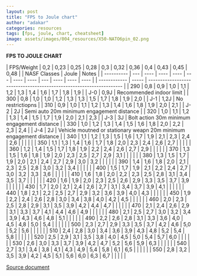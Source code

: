 ```yaml
---
layout: post
title: "FPS to Joule chart"
author: "adakar"
categories: resources
tags: [fps, joule, chart, cheatsheet]
image: assets/images/004_resources/X50-NATO6pin_02.png
---
```



**FPS TO JOULE CHART**

| FPS/Weight | 0,2 | 0,23 | 0,25 | 0,28 | 0,3 | 0,32 | 0,36 | 0,4 | 0,43 | 0,45 | 0,48 |  | NASF Classes | Joule | Notes                                                               |
| ---------- | --- | ---- | ---- | ---- | --- | ---- | ---- | --- | ---- | ---- | ---- |  | ------------ | ----- | ------------------------------------------------------------------- |
| 290        | 0,8 | 0,9  | 1,0  | 1,1  | 1,2 | 1,3  | 1,4  | 1,6 | 1,7  | 1,8  | 1,9  |  | J-0          | 0,9J  | Recommended indoor limit                                            |
| 300        | 0,8 | 1,0  | 1,0  | 1,2  | 1,3 | 1,3  | 1,5  | 1,7 | 1,8  | 1,9  | 2,0  |  | J-1          | 1,2J  | No restrictiopns                                                    |
| 310        | 0,9 | 1,0  | 1,1  | 1,2  | 1,3 | 1,4  | 1,6  | 1,8 | 1,9  | 2,0  | 2,1  |  | J-2          | 2J    | Semi auto 20m minimum engagement distance                           |
| 320        | 1,0 | 1,1  | 1,2  | 1,3  | 1,4 | 1,5  | 1,7  | 1,9 | 2,0  | 2,1  | 2,3  |  | J-3          | 3J    | Bolt action 30m minimum engagement distance                         |
| 330        | 1,0 | 1,2  | 1,3  | 1,4  | 1,5 | 1,6  | 1,8  | 2,0 | 2,2  | 2,3  | 2,4  |  | J-4          | 2J    | Vehicle moutned or stationary weapn 20m minimum engagement distance |
| 340        | 1,1 | 1,2  | 1,3  | 1,5  | 1,6 | 1,7  | 1,9  | 2,1 | 2,3  | 2,4  | 2,6  |  |              |       |                                                                     |
| 350        | 1,1 | 1,3  | 1,4  | 1,6  | 1,7 | 1,8  | 2,0  | 2,3 | 2,4  | 2,6  | 2,7  |  |              |       |                                                                     |
| 360        | 1,2 | 1,4  | 1,5  | 1,7  | 1,8 | 1,9  | 2,2  | 2,4 | 2,6  | 2,7  | 2,9  |  |              |       |                                                                     |
| 370        | 1,3 | 1,5  | 1,6  | 1,8  | 1,9 | 2,0  | 2,3  | 2,5 | 2,7  | 2,9  | 3,1  |  |              |       |                                                                     |
| 380        | 1,3 | 1,5  | 1,7  | 1,9  | 2,0 | 2,1  | 2,4  | 2,7 | 2,9  | 3,0  | 3,2  |  |              |       |                                                                     |
| 390        | 1,4 | 1,6  | 1,8  | 2,0  | 2,1 | 2,3  | 2,5  | 2,8 | 3,0  | 3,2  | 3,4  |  |              |       |                                                                     |
| 400        | 1,5 | 1,7  | 1,9  | 2,1  | 2,2 | 2,4  | 2,7  | 3,0 | 3,2  | 3,3  | 3,6  |  |              |       |                                                                     |
| 410        | 1,6 | 1,8  | 2,0  | 2,2  | 2,3 | 2,5  | 2,8  | 3,1 | 3,4  | 3,5  | 3,7  |  |              |       |                                                                     |
| 420        | 1,6 | 1,9  | 2,0  | 2,3  | 2,5 | 2,6  | 2,9  | 3,3 | 3,5  | 3,7  | 3,9  |  |              |       |                                                                     |
| 430        | 1,7 | 2,0  | 2,1  | 2,4  | 2,6 | 2,7  | 3,1  | 3,4 | 3,7  | 3,9  | 4,1  |  |              |       |                                                                     |
| 440        | 1,8 | 2,1  | 2,2  | 2,5  | 2,7 | 2,9  | 3,2  | 3,6 | 3,9  | 4,0  | 4,3  |  |              |       |                                                                     |
| 450        | 1,9 | 2,2  | 2,4  | 2,6  | 2,8 | 3,0  | 3,4  | 3,8 | 4,0  | 4,2  | 4,5  |  |              |       |                                                                     |
| 460        | 2,0 | 2,3  | 2,5  | 2,8  | 2,9 | 3,1  | 3,5  | 3,9 | 4,2  | 4,4  | 4,7  |  |              |       |                                                                     |
| 470        | 2,1 | 2,4  | 2,6  | 2,9  | 3,1 | 3,3  | 3,7  | 4,1 | 4,4  | 4,6  | 4,9  |  |              |       |                                                                     |
| 480        | 2,1 | 2,5  | 2,7  | 3,0  | 3,2 | 3,4  | 3,9  | 4,3 | 4,6  | 4,8  | 5,1  |  |              |       |                                                                     |
| 490        | 2,2 | 2,6  | 2,8  | 3,1  | 3,3 | 3,6  | 4,0  | 4,5 | 4,8  | 5,0  | 5,4  |  |              |       |                                                                     |
| 500        | 2,3 | 2,7  | 2,9  | 3,3  | 3,5 | 3,7  | 4,2  | 4,6 | 5,0  | 5,2  | 5,6  |  |              |       |                                                                     |
| 510        | 2,4 | 2,8  | 3,0  | 3,4  | 3,6 | 3,9  | 4,3  | 4,8 | 5,2  | 5,4  | 5,8  |  |              |       |                                                                     |
| 520        | 2,5 | 2,9  | 3,1  | 3,5  | 3,8 | 4,0  | 4,5  | 5,0 | 5,4  | 5,7  | 6,0  |  |              |       |                                                                     |
| 530        | 2,6 | 3,0  | 3,3  | 3,7  | 3,9 | 4,2  | 4,7  | 5,2 | 5,6  | 5,9  | 6,3  |  |              |       |                                                                     |
| 540        | 2,7 | 3,1  | 3,4  | 3,8  | 4,1 | 4,3  | 4,9  | 5,4 | 5,8  | 6,1  | 6,5  |  |              |       |                                                                     |
| 550        | 2,8 | 3,2  | 3,5  | 3,9  | 4,2 | 4,5  | 5,1  | 5,6 | 6,0  | 6,3  | 6,7  |  |              |       |                                                                     |


[Source document](/assets/files/nasf-fps-joule-chart.xlsx)